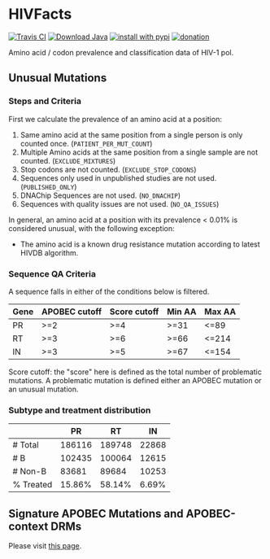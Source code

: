 # HIVFacts

[![Travis CI](https://api.travis-ci.org/hivdb/sierra.svg?branch=master)](https://travis-ci.org/hivdb/sierra)
[![Download Java](https://api.bintray.com/packages/hivdb/hivdb/hivfacts/images/download.svg)](https://bintray.com/hivdb/hivdb/hivfacts/_latestVersion)
[![install with pypi](https://img.shields.io/pypi/v/hivfacts.svg)](https://pypi.python.org/pypi/hivfacts)
[![donation](https://img.shields.io/badge/Donate-Stanford_Giving-green.svg)](https://giving.stanford.edu/goto/shafergift)

Amino acid / codon prevalence and classification data of HIV-1 pol.

## Unusual Mutations

### Steps and Criteria
First we calculate the prevalence of an amino acid at a position:

1. Same amino acid at the same position from a single person is only
   counted once. (`PATIENT_PER_MUT_COUNT`)
2. Multiple Amino acids at the same position from a single sample are not
   counted. (`EXCLUDE_MIXTURES`)
3. Stop codons are not counted. (`EXCLUDE_STOP_CODONS`)
4. Sequences only used in unpublished studies are not used. (`PUBLISHED_ONLY`)
5. DNAChip Sequences are not used. (`NO_DNACHIP`)
6. Sequences with quality issues are not used. (`NO_QA_ISSUES`)

In general, an amino acid at a position with its prevalence < 0.01% is
considered unusual, with the following exception:

- The amino acid is a known drug resistance mutation according to latest HIVDB algorithm.

### Sequence QA Criteria

A sequence falls in either of the conditions below is filtered.

| Gene | APOBEC cutoff | Score cutoff | Min AA   | Max AA |
|------|---------------|--------------|----------|--------|
| PR   | >=2           | >=4          | >=31     | <=89   |
| RT   | >=3           | >=6          | >=66     | <=214  |
| IN   | >=3           | >=5          | >=67     | <=154  |


Score cutoff: the "score" here is defined as the total number of problematic mutations.
A problematic mutation is defined either an APOBEC mutation or an unusual mutation.

### Subtype and treatment distribution

|           | PR     | RT     | IN    |
|-----------|--------|--------|-------|
| # Total   | 186116 | 189748 | 22868 |
| # B       | 102435 | 100064 | 12615 |
| # Non-B   | 83681  | 89684  | 10253 |
| % Treated | 15.86% | 58.14% | 6.69% |

## Signature APOBEC Mutations and APOBEC-context DRMs

Please visit [this page](https://hivdb.stanford.edu/page/apobecs/).
